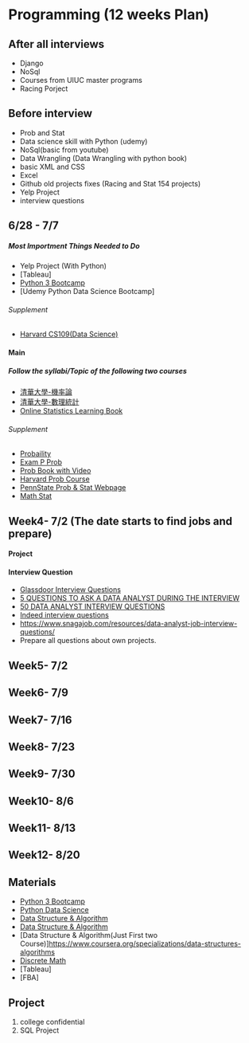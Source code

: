 # Programming (12 weeks Plan) 

## After all interviews
- Django
- NoSql
- Courses from UIUC master programs
- Racing Porject 
## Before interview
- Prob and Stat
- Data science skill with Python (udemy)
- NoSql(basic from youtube)
- Data Wrangling (Data Wrangling with python book)
- basic XML and CSS
- Excel 
- Github old projects fixes (Racing and Stat 154 projects)
- Yelp Project
- interview questions
## 6/28 - 7/7
##### Most Importment Things Needed to Do
- Yelp Project (With Python)
- [Tableau]
- [Python 3 Bootcamp](https://www.udemy.com/complete-python-bootcamp/)
- [Udemy Python Data Science Bootcamp]
###### Supplement 
- [Harvard CS109(Data Science)](http://cs109.github.io/2015/pages/videos.html)

#### Main 
##### Follow the syllabi/Topic of the following two courses
- [清華大學-機率論](http://www.stat.nthu.edu.tw/~swcheng/Teaching/math2810/index.html)
- [清華大學-數理統計](http://www.stat.nthu.edu.tw/~swcheng/Teaching/stat3875/index.html)
- [Online Statistics Learning Book](http://onlinestatbook.com/2/index.html)
###### Supplement 
- [Probaility](https://www.edx.org/course/introduction-probability-science-mitx-6-041x-2)
- [Exam P Prob](https://www.youtube.com/watch?v=1WONKtD2-Yw&list=PLOw9lluHPKfFja9xiHoV0voroJVN0ePB3)
- [Prob Book with Video](http://www.math.wm.edu/~leemis/videos/probability/)
- [Harvard Prob Course](https://www.edx.org/course/introduction-to-probability-0)
- [PennState Prob & Stat Webpage](https://newonlinecourses.science.psu.edu/stat414/node/17/)
- [Math Stat](https://ocw.mit.edu/courses/mathematics/18-650-statistics-for-applications-fall-2016/lecture-videos/)

## Week4- 7/2 (The date starts to find jobs and prepare)
#### Project
#### Interview Question
- [Glassdoor Interview Questions](https://www.glassdoor.com/Interview/data-analyst-interview-questions-SRCH_KO0,12_SDMC.htm)
- [5 QUESTIONS TO ASK A DATA ANALYST DURING THE INTERVIEW](http://www.maassmedia.com/2016/09/26/5-questions-data-analyst-interview/)
- [50 DATA ANALYST INTERVIEW QUESTIONS](https://www.listendata.com/2017/01/data-analyst-interview-questions.html)
- [Indeed interview questions](https://www.indeed.com/hire/interview-questions/data-analyst)
- https://www.snagajob.com/resources/data-analyst-job-interview-questions/
- Prepare all questions about own projects.

## Week5- 7/2
## Week6- 7/9
## Week7- 7/16
## Week8- 7/23
## Week9- 7/30
## Week10- 8/6
## Week11- 8/13
## Week12- 8/20


## Materials



- [Python 3 Bootcamp](https://www.udemy.com/complete-python-bootcamp/)
- [Python Data Science](https://www.udemy.com/python-for-data-science-and-machine-learning-bootcamp/)
- [Data Structure & Algorithm](https://www.udemy.com/python-for-data-structures-algorithms-and-interviews/)
- [Data Structure & Algorithm](https://www.udacity.com/course/technical-interview--ud513)
- [Data Structure & Algorithm(Just First two Course)]https://www.coursera.org/specializations/data-structures-algorithms
- [Discrete Math](https://ocw.mit.edu/courses/electrical-engineering-and-computer-science/6-042j-mathematics-for-computer-science-fall-2010/video-lectures/)
- [Tableau]
- [FBA]

## Project
1. college confidential  
2. SQL Project
